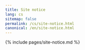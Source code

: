 ```yaml
---
title: Site notice
lang: cs
sitemap: false
permalink: /cs/site-notice.html
canonical: /en/site-notice.html
---
```


{% include pages/site-notice.md %}
